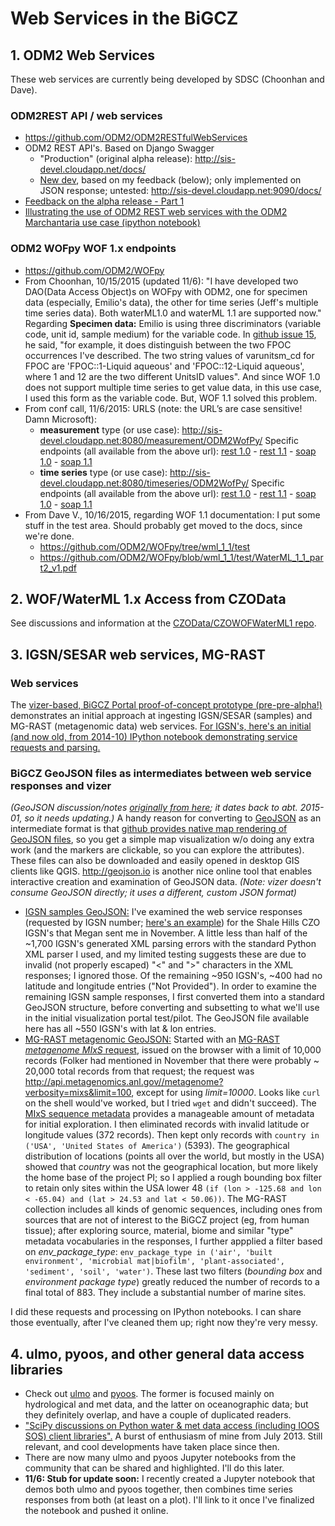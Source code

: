 Web Services in the BiGCZ
=========================

## 1. ODM2 Web Services

These web services are currently being developed by SDSC (Choonhan and Dave).

### ODM2REST API / web services
- https://github.com/ODM2/ODM2RESTfulWebServices
- ODM2 REST API's. Based on Django Swagger
  - "Production" (original alpha release): http://sis-devel.cloudapp.net/docs/
  - [New dev](https://github.com/ODM2/ODM2RESTfulWebServices/issues/1#issuecomment-132387462), based on my feedback 
  (below); only implemented on JSON response; untested: http://sis-devel.cloudapp.net:9090/docs/
- [Feedback on the alpha release - Part 1](https://github.com/ODM2/ODM2RESTfulWebServices/issues/1)
- [Illustrating the use of ODM2 REST web services with the ODM2 Marchantaria use case (ipython notebook)](http://nbviewer.ipython.org/github/BiG-CZ/BiG-CZ-Toolbox/blob/master/ipynotebooks/ODM2RESTdemo_MarchantariaUseCase.ipynb)

### ODM2 WOFpy WOF 1.x endpoints
- https://github.com/ODM2/WOFpy
- From Choonhan, 10/15/2015 (updated 11/6): "I have developed two DAO(Data Access Object)s on WOFpy with ODM2, one for specimen data (especially, Emilio's data), the other for time series (Jeff's multiple time series data). Both waterML1.0 and waterML 1.1 are supported now." Regarding **Specimen data:** Emilio is using three discriminators (variable code, unit id, sample medium) for the variable code. In [github issue 15](https://github.com/ODM2/WOFpy/issues/15), he said, "for example, it does distinguish between the two FPOC occurrences I've described. The two string values of varunitsm_cd for FPOC are 'FPOC::1-Liquid aqueous' and 'FPOC::12-Liquid aqueous', where 1 and 12 are the two different UnitsID values". And since WOF 1.0 does not support multiple time series to get value data, in this use case, I used this form as the variable code. But, WOF 1.1 solved this problem.
- From conf call, 11/6/2015: URLS (note: the URL’s are case sensitive! Damn Microsoft):
  - **measurement** type (or use case): http://sis-devel.cloudapp.net:8080/measurement/ODM2WofPy/ Specific endpoints (all available from the above url): [rest 1.0](http://sis-devel.cloudapp.net:8080/measurement/ODM2WofPy/rest_1_0/) - [rest 1.1](http://sis-devel.cloudapp.net:8080/measurement/ODM2WofPy/rest_1_1/) - [soap 1.0](http://sis-devel.cloudapp.net:8080/measurement/ODM2WofPy/soap/wateroneflow.wsdl) - [soap 1.1](http://sis-devel.cloudapp.net:8080/measurement/ODM2WofPy/soap/wateroneflow_1_1.wsdl)
  - **time series** type (or use case): http://sis-devel.cloudapp.net:8080/timeseries/ODM2WofPy/ Specific endpoints (all available from the above url): [rest 1.0](http://sis-devel.cloudapp.net:8080/timeseries/ODM2WofPy/rest_1_0/) - [rest 1.1](http://sis-devel.cloudapp.net:8080/timeseries/ODM2WofPy/rest_1_1/) - [soap 1.0](http://sis-devel.cloudapp.net:8080/timeseries/ODM2WofPy/soap/wateroneflow.wsdl) - [soap 1.1](http://sis-devel.cloudapp.net:8080/timeseries/ODM2WofPy/soap/wateroneflow_1_1.wsdl)
- From Dave V., 10/16/2015, regarding WOF 1.1 documentation: I put some stuff in the test area. Should probably get moved to the docs, since we're done.
  - https://github.com/ODM2/WOFpy/tree/wml_1_1/test
  - https://github.com/ODM2/WOFpy/blob/wml_1_1/test/WaterML_1_1_part2_v1.pdf


## 2. WOF/WaterML 1.x Access from CZOData

See discussions and information at the [CZOData/CZOWOFWaterML1 repo](https://github.com/CZOData/CZOWOFWaterML1).


## 3. IGSN/SESAR web services, MG-RAST

### Web services
The [vizer-based, BiGCZ Portal proof-of-concept prototype (pre-pre-alpha!)](http://portal2.bigcz.org/Explorer) demonstrates an initial approach at ingesting IGSN/SESAR (samples) and MG-RAST (metagenomic data) web services. [For IGSN's, here's an initial (and now old, from 2014-10) IPython notebook demonstrating service requests and parsing.](http://nbviewer.ipython.org/github/BiG-CZ/BiG-CZ-Toolbox/blob/master/ipynotebooks/2014OctMeeting/BiGCZ_Demo_2_IGSN_DynamicMaps.ipynb)

### BiGCZ GeoJSON files as intermediates between web service responses and vizer
_(GeoJSON discussion/notes [originally from here](https://github.com/emiliom/mapdata/blob/master/bigcz_geojsons.md); it dates back to abt. 2015-01, so it needs updating.)_ A handy reason for converting to [GeoJSON](http://geojson.org) as an intermediate format is that [github provides native map rendering of GeoJSON files](https://help.github.com/articles/mapping-geojson-files-on-github/), so you get a simple map visualization w/o doing any extra work (and the markers are clickable, so you can explore the attributes). These files can also be downloaded and easily opened in desktop GIS clients like QGIS. http://geojson.io is another nice online tool that enables interactive creation and examination of GeoJSON data. _(Note: vizer doesn't consume GeoJSON directly; it uses a different, custom JSON format)_

- [IGSN samples GeoJSON:](https://github.com/emiliom/mapdata/blob/master/igsn_czoshalehills_validresp_fc.geojson) I've examined the web service responses (requested by IGSN number; [here's an example](http://app.geosamples.org/webservices/display.php?igsn=SSH00023E)) for the Shale Hills CZO IGSN's that Megan sent me in November. A little less than half of the ~1,700 IGSN's generated XML parsing errors with the standard Python XML parser I used, and my limited testing suggests these are due to invalid (not properly escaped) "<" and ">" characters in the XML responses; I ignored those. Of the remaining ~950 IGSN's, ~400 had no latitude and longitude entries ("Not Provided"). In order to examine the remaining IGSN sample responses, I first converted them into a standard GeoJSON structure, before converting and subsetting to what we'll use in the initial visualization portal test/pilot. The GeoJSON file available here has all ~550 IGSN's with lat & lon entries.
- [MG-RAST metagenomic GeoJSON:](https://github.com/emiliom/mapdata/blob/master/mgrast_usa1_fc.geojson) Started with an [MG-RAST _metagenome MIxS_ request](http://api.metagenomics.anl.gov/api.html#metagenome), issued on the browser with a limit of 10,000 records (Folker had mentioned in November that there were probably ~ 20,000 total records from that request; the request was http://api.metagenomics.anl.gov//metagenome?verbosity=mixs&limit=100, except for using _limit=10000_. Looks like `curl` on the shell would've worked, but I tried `wget` and didn't succeed). The [MIxS sequence metadata](http://dx.doi.org/10.1038/nbt.1823) provides a manageable amount of metadata for initial exploration. I then eliminated records with invalid latitude or longitude values (372 records). Then kept only records with `country in ('USA', 'United States of America')` (5393). The geographical distribution of locations (points all over the world, but mostly in the USA) showed that _country_ was not the geographical location, but more likely the home base of the project PI; so I applied a rough bounding box filter to retain only sites within the USA lower 48 `(if (lon > -125.68 and lon < -65.04) and (lat > 24.53 and lat < 50.06))`. The MG-RAST collection includes all kinds of genomic sequences, including ones from sources that are not of interest to the BiGCZ project (eg, from human tissue); after exploring source, material, biome and similar "type" metadata vocabularies in the responses, I further appplied a filter based on _env_package_type_: `env_package_type in ('air', 'built environment', 'microbial mat|biofilm', 'plant-associated', 'sediment', 'soil', 'water')`. These last two filters (_bounding box_ and _environment package type_) greatly reduced the number of records to a final total of 883. They include a substantial number of marine sites.

I did these requests and processing on IPython notebooks. I can share those eventually, after I've cleaned them up; right now they're very messy.


## 4. ulmo, pyoos, and other general data access libraries
- Check out [ulmo](http://ulmo.readthedocs.org) and [pyoos](https://github.com/ioos/pyoos/). The former is focused mainly on hydrological and met data, and the latter on oceanographic data; but they definitely overlap, and have a couple of duplicated readers.
- ["SciPy discussions on Python water & met data access (including IOOS SOS) client libraries".](https://groups.google.com/d/msg/ioos_tech/ztzB5qEPpTc/SG2Uowoo_OQJ) A burst of enthusiasm of mine from July 2013. Still relevant, and cool developments have taken place since then.
- There are now many ulmo and pyoos Jupyter notebooks from the community that can be shared and highlighted. I'll do this later.
- **11/6: Stub for update soon:** I recently created a Jupyter notebook that demos both ulmo and pyoos together, then combines time series responses from both (at least on a plot). I'll link to it once I've finalized the notebook and pushed it online.
